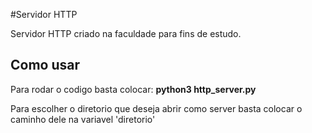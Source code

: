 #Servidor HTTP

Servidor HTTP criado na faculdade para fins de estudo.
## Como usar
Para rodar o codigo basta colocar: **python3 http_server.py**

Para escolher o diretorio que deseja abrir como server basta colocar o caminho dele na variavel 'diretorio'
